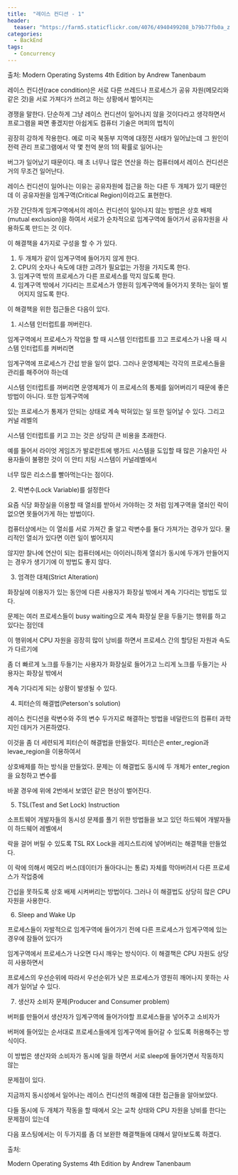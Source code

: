 ```yaml
---
title:  "레이스 컨디션 - 1"
header:
  teaser: "https://farm5.staticflickr.com/4076/4940499208_b79b77fb0a_z.jpg"
categories: 
  - BackEnd
tags:
  - Concurrency
---
```

  출처: Modern Operating Systems 4th Edition by Andrew Tanenbaum
  
  레이스 컨디션(race condition)은 서로 다른 쓰레드나 프로세스가 공유 자원(메모리와 같은 것)을 서로 가져다가 쓰려고 하는 상황에서 벌어지는
  
 경쟁을 말한다. 단순하게 그냥 레이스 컨디션이 일어나지 않을 것이다라고 생각하면서 프로그램을 짜면 좋겠지만 아쉽게도 컴퓨터 기술은 머피의 법칙이
 
 굉장히 강하게 작용한다. 예로 미국 북동부 지역에 대정전 사태가 일어났는데 그 원인이 전력 관리 프로그램에서 약 몇 천억 분의 1의 확률로 일어나는
 
 버그가 일어났기 때문이다. 매 초 너무나 많은 연산을 하는 컴퓨터에서 레이스 컨디션은 거의 무조건 일어난다.
 
  레이스 컨디션이 일어나는 이유는 공유자원에 접근을 하는 다른 두 개체가 있기 때문인데 이 공유자원을 임계구역(Critical Region)이라고도 표현한다.
  
 가장 간단하게 임계구역에서의 레이스 컨디션이 일어나지 않는 방법은 상호 배제(mutual exclusion)을 하여서 서로가 순차적으로 임계구역에 들어가서 공유자원을 사용하도록 만드는 것 이다.
 
  이 해결책을 4가지로 구성을 할 수 가 있다.
  
 1. 두 개체가 같이 임계구역에 들어가지 않게 한다.
 2. CPU의 숫자나 속도에 대한 고려가 필요없는 가정을 가지도록 한다.
 3. 임계구역 밖의 프로세스가 다른 프로세스를 막지 않도록 한다.
 4. 임계구역 밖에서 기다리는 프로세스가 영원히 임계구역에 들어가지 못하는 일이 벌어지지 않도록 한다.

이 해결책을 위한 접근들은 다음이 있다.

1. 시스템 인터럽트를 꺼버린다.

 임계구역에서 프로세스가 작업을 할 때 시스템 인터럽트를 끄고 프로세스가 나올 때 시스템 인터럽트를 켜버리면

임계구역에 프로세스가 간섭 받을 일이 없다. 그러나 운영체제는 각각의 프로세스들을 관리를 해주어야 하는데

시스템 인터럽트를 꺼버리면 운영체제가 이 프로세스의 통제를 잃어버리기 때문에 좋은 방법이 아니다. 또한 임계구역에

있는 프로세스가 통제가 안되는 상태로 계속 박혀있는 일 또한 일어날 수 있다. 그리고 커널 레벨의

시스템 인터럽트를 키고 끄는 것은 상당히 큰 비용을 초래한다.

예를 들어서 라이엇 게임즈가 발로란트에 뱅가드 시스템을 도입할 때 많은 기술자인 사용자들이 불평한 것이 이 안티 치팅 시스템이 커널레벨에서

너무 많은 리소스를 빨아먹는다는 점이다.

2. 락변수(Lock Variable)를 설정한다
 
 요즘 식당 화장실을 이용할 때 열쇠를 받아서 가야하는 것 처럼 임계구역을 열쇠인 락이 없으면 못들어가게 하는 방법이다.

컴퓨터상에서는 이 열쇠를 서로 가져간 줄 알고 락변수를 둘다 가져가는 경우가 있다. 물리적인 열쇠가 있다면 이런 일이 벌어지지 

않지만 찰나에 연산이 되는 컴퓨터에서는 아이러니하게 열쇠가 동시에 두개가 만들어지는 경우가 생기기에 이 방법도 좋지 않다.

3. 엄격한 대체(Strict Alteration)

 화장실에 이용자가 있는 동안에 다른 사용자가 화장실 밖에서 계속 기다리는 방법도 있다.

문제는 여러 프로세스들이 busy waiting으로 계속 화장실 문을 두들기는 행위를 하고 있다는 점인데

이 행위에서 CPU 자원을 굉장히 많이 낭비를 하면서 프로세스 간의 할당된 자원과 속도가 다르기에

좀 더 빠르게 노크를 두들기는 사용자가 화장실로 들어가고 느리게 노크를 두들기는 사용자는 화장실 밖에서

계속 기다리게 되는 상황이 발생될 수 있다.

4. 피터슨의 해결법(Peterson's solution)

 레이스 컨디션을 락변수와 주의 변수 두가지로 해결하는 방법을 네덜란드의 컴퓨터 과학지인 데커가 거론하였다.

이것을 좀 더 세련되게 피터슨이 해결법을 만들었다. 피터슨은 enter_region과 levae_region을 이용하여서

상호배제를 하는 방식을 만들었다. 문제는 이 해결법도 동시에 두 개체가 enter_region을 요청하고 변수를

바꿀 경우에 위에 2번에서 보였던 같은 현상이 벌어진다.

5. TSL(Test and Set Lock) Instruction

 소프트웨어 개발자들의 동시성 문제를 풀기 위한 방법들을 보고 있던 하드웨어 개발자들이 하드웨어 레벨에서

락을 걸어 버릴 수 있도록 TSL RX Lock을 레지스트리에 넣어버리는 해결책을 만들었다.

이 락에 의해서 메모리 버스(데이터가 돌아다니는 통로) 자체를 막아버려서 다른 프로세스가 작업중에

간섭을 못하도록 상호 배제 시켜버리는 방법이다. 그러나 이 해결법도 상당히 많은 CPU 자원을 사용한다.

6. Sleep and Wake Up

 프로세스들이 자발적으로 임계구역에 들어가기 전에 다른 프로세스가 임계구역에 있는 경우에 잠들어 있다가 
 
임계구역에서 프로세스가 나오면 다시 깨우는 방식이다. 이 해결책은 CPU 자원도 상당히 사용하면서

프로세스의 우선순위에 따라서 우선순위가 낮은 프로세스가 영원히 깨어나지 못하는 사례가 일어날 수 있다.

7. 생산자 소비자 문제(Producer and Consumer problem)

 버퍼를 만들어서 생산자가 임계구역에 들어가야할 프로세스들을 넣어주고 소비자가
 
버퍼에 들어있는 순서대로 프로세스들에게 임계구역에 들어갈 수 있도록 허용해주는 방식이다.

이 방법은 생산자와 소비자가 동시에 일을 하면서 서로 sleep에 들어가면서 작동하지 않는

문제점이 있다.


 지금까지 동시성에서 일어나는 레이스 컨디션의 해결에 대한 접근들을 알아보았다.

다들 동시에 두 개체가 작동을 할 때에서 오는 교착 상태와 CPU 자원을 낭비를 한다는 문제점이 있는데

다음 포스팅에서는 이 두가지를 좀 더 보완한 해결책들에 대해서 알아보도록 하겠다.

출처: 

Modern Operating Systems 4th Edition by Andrew Tanenbaum